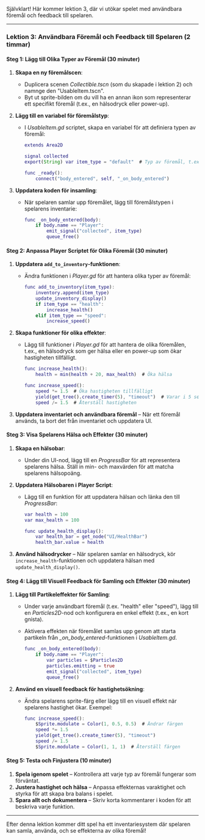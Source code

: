 Självklart! Här kommer lektion 3, där vi utökar spelet med användbara föremål och feedback till spelaren.

---

### Lektion 3: Användbara Föremål och Feedback till Spelaren (2 timmar)

#### Steg 1: Lägg till Olika Typer av Föremål (30 minuter)
1. **Skapa en ny föremålscen**:
   - Duplicera scenen *Collectible.tscn* (som du skapade i lektion 2) och namnge den "UsableItem.tscn".
   - Byt ut sprite-bilden om du vill ha en annan ikon som representerar ett specifikt föremål (t.ex., en hälsodryck eller power-up).

2. **Lägg till en variabel för föremålstyp**:
   - I *UsableItem.gd* scriptet, skapa en variabel för att definiera typen av föremål:

     ```gd
     extends Area2D

     signal collected
     export(String) var item_type = "default"  # Typ av föremål, t.ex., "health", "speed"
     
     func _ready():
         connect("body_entered", self, "_on_body_entered")
     ```

3. **Uppdatera koden för insamling**:
   - När spelaren samlar upp föremålet, lägg till föremålstypen i spelarens inventarie:

     ```gd
     func _on_body_entered(body):
         if body.name == "Player":
             emit_signal("collected", item_type)
             queue_free()
     ```

#### Steg 2: Anpassa Player Scriptet för Olika Föremål (30 minuter)
1. **Uppdatera `add_to_inventory`-funktionen**:
   - Ändra funktionen i *Player.gd* för att hantera olika typer av föremål:

     ```gd
     func add_to_inventory(item_type):
         inventory.append(item_type)
         update_inventory_display()
         if item_type == "health":
             increase_health()
         elif item_type == "speed":
             increase_speed()
     ```

2. **Skapa funktioner för olika effekter**:
   - Lägg till funktioner i *Player.gd* för att hantera de olika föremålen, t.ex., en hälsodryck som ger hälsa eller en power-up som ökar hastigheten tillfälligt.

     ```gd
     func increase_health():
         health = min(health + 20, max_health)  # Öka hälsa

     func increase_speed():
         speed *= 1.5  # Öka hastigheten tillfälligt
         yield(get_tree().create_timer(5), "timeout")  # Varar i 5 sekunder
         speed /= 1.5  # Återställ hastigheten
     ```

3. **Uppdatera inventariet och användbara föremål** – När ett föremål används, ta bort det från inventariet och uppdatera UI.

#### Steg 3: Visa Spelarens Hälsa och Effekter (30 minuter)
1. **Skapa en hälsobar**:
   - Under din UI-nod, lägg till en *ProgressBar* för att representera spelarens hälsa. Ställ in min- och maxvärden för att matcha spelarens hälsopoäng.

2. **Uppdatera Hälsobaren i Player Script**:
   - Lägg till en funktion för att uppdatera hälsan och länka den till *ProgressBar*:

     ```gd
     var health = 100
     var max_health = 100

     func update_health_display():
         var health_bar = get_node("UI/HealthBar")
         health_bar.value = health
     ```

3. **Använd hälsodrycker** – När spelaren samlar en hälsodryck, kör `increase_health`-funktionen och uppdatera hälsan med `update_health_display()`.

#### Steg 4: Lägg till Visuell Feedback för Samling och Effekter (30 minuter)
1. **Lägg till Partikeleffekter för Samling**:
   - Under varje användbart föremål (t.ex. "health" eller "speed"), lägg till en *Particles2D*-nod och konfigurera en enkel effekt (t.ex., en kort gnista).
   - Aktivera effekten när föremålet samlas upp genom att starta partikeln från *_on_body_entered*-funktionen i *UsableItem.gd*.

     ```gd
     func _on_body_entered(body):
         if body.name == "Player":
             var particles = $Particles2D
             particles.emitting = true
             emit_signal("collected", item_type)
             queue_free()
     ```

2. **Använd en visuell feedback för hastighetsökning**:
   - Ändra spelarens sprite-färg eller lägg till en visuell effekt när spelarens hastighet ökar. Exempel:

     ```gd
     func increase_speed():
         $Sprite.modulate = Color(1, 0.5, 0.5)  # Ändrar färgen
         speed *= 1.5
         yield(get_tree().create_timer(5), "timeout")
         speed /= 1.5
         $Sprite.modulate = Color(1, 1, 1)  # Återställ färgen
     ```

#### Steg 5: Testa och Finjustera (10 minuter)
1. **Spela igenom spelet** – Kontrollera att varje typ av föremål fungerar som förväntat.
2. **Justera hastighet och hälsa** – Anpassa effekternas varaktighet och styrka för att skapa bra balans i spelet.
3. **Spara allt och dokumentera** – Skriv korta kommentarer i koden för att beskriva varje funktion.

---

Efter denna lektion kommer ditt spel ha ett inventariesystem där spelaren kan samla, använda, och se effekterna av olika föremål!